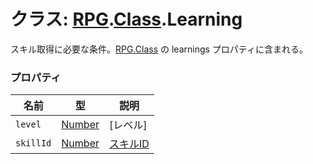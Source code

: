 # クラス: [RPG](RPG.md).[Class](RPG.Class.md).Learning
スキル取得に必要な条件。[RPG.Class](RPG.Class.md) の learnings プロパティに含まれる。


### プロパティ

| 名前 | 型 | 説明 |
| --- | --- | --- |
| `level` | [Number](Number.md) | [レベル] |
| `skillId` | [Number](Number.md) | [スキルID](RPG.Skill.md#スキルid) |


